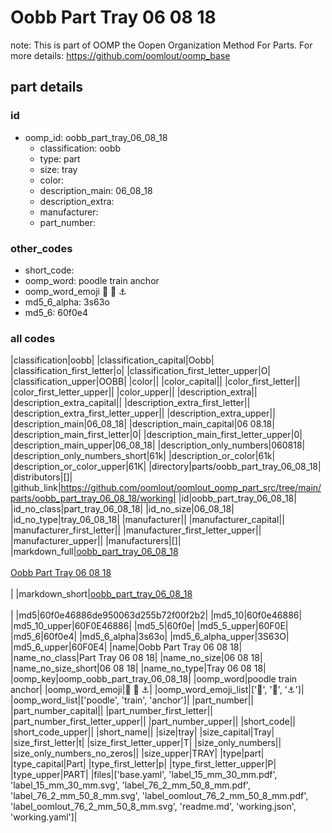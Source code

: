 # Oobb Part Tray 06 08 18  

note: This is part of OOMP the Oopen Organization Method For Parts. For more details: https://github.com/oomlout/oomp_base

##  part details





### id
* oomp_id: oobb_part_tray_06_08_18
  * classification: oobb
  * type: part
  * size: tray
  * color: 
  * description_main: 06_08_18
  * description_extra: 
  * manufacturer: 
  * part_number: 

### other_codes
* short_code: 
* oomp_word: poodle train anchor
* oomp_word_emoji :poodle: :train: :anchor:
* md5_6_alpha: 3s63o
* md5_6: 60f0e4

### all codes 
|classification|oobb|
|classification_capital|Oobb|
|classification_first_letter|o|
|classification_first_letter_upper|O|
|classification_upper|OOBB|
|color||
|color_capital||
|color_first_letter||
|color_first_letter_upper||
|color_upper||
|description_extra||
|description_extra_capital||
|description_extra_first_letter||
|description_extra_first_letter_upper||
|description_extra_upper||
|description_main|06_08_18|
|description_main_capital|06 08.18|
|description_main_first_letter|0|
|description_main_first_letter_upper|0|
|description_main_upper|06_08_18|
|description_only_numbers|060818|
|description_only_numbers_short|61k|
|description_or_color|61k|
|description_or_color_upper|61K|
|directory|parts/oobb_part_tray_06_08_18|
|distributors|[]|
|github_link|https://github.com/oomlout/oomlout_oomp_part_src/tree/main/parts/oobb_part_tray_06_08_18/working|
|id|oobb_part_tray_06_08_18|
|id_no_class|part_tray_06_08_18|
|id_no_size|06_08_18|
|id_no_type|tray_06_08_18|
|manufacturer||
|manufacturer_capital||
|manufacturer_first_letter||
|manufacturer_first_letter_upper||
|manufacturer_upper||
|manufacturers|[]|
|markdown_full|[oobb_part_tray_06_08_18](https://github.com/oomlout/oomlout_oomp_part_src/tree/main/parts/oobb_part_tray_06_08_18/working)<br>[](https://github.com/oomlout/oomlout_oomp_part_src/tree/main/parts/oobb_part_tray_06_08_18/working)<br>[Oobb Part Tray 06 08 18](https://github.com/oomlout/oomlout_oomp_part_src/tree/main/parts/oobb_part_tray_06_08_18/working)<br><br>|
|markdown_short|[oobb_part_tray_06_08_18](https://github.com/oomlout/oomlout_oomp_part_src/tree/main/parts/oobb_part_tray_06_08_18/working)<br><br>|
|md5|60f0e46886de950063d255b72f00f2b2|
|md5_10|60f0e46886|
|md5_10_upper|60F0E46886|
|md5_5|60f0e|
|md5_5_upper|60F0E|
|md5_6|60f0e4|
|md5_6_alpha|3s63o|
|md5_6_alpha_upper|3S63O|
|md5_6_upper|60F0E4|
|name|Oobb Part Tray 06 08 18|
|name_no_class|Part Tray 06 08 18|
|name_no_size|06 08 18|
|name_no_size_short|06 08 18|
|name_no_type|Tray 06 08 18|
|oomp_key|oomp_oobb_part_tray_06_08_18|
|oomp_word|poodle train anchor|
|oomp_word_emoji|:poodle: :train: :anchor:|
|oomp_word_emoji_list|[':poodle:', ':train:', ':anchor:']|
|oomp_word_list|['poodle', 'train', 'anchor']|
|part_number||
|part_number_capital||
|part_number_first_letter||
|part_number_first_letter_upper||
|part_number_upper||
|short_code||
|short_code_upper||
|short_name||
|size|tray|
|size_capital|Tray|
|size_first_letter|t|
|size_first_letter_upper|T|
|size_only_numbers||
|size_only_numbers_no_zeros||
|size_upper|TRAY|
|type|part|
|type_capital|Part|
|type_first_letter|p|
|type_first_letter_upper|P|
|type_upper|PART|
|files|['base.yaml', 'label_15_mm_30_mm.pdf', 'label_15_mm_30_mm.svg', 'label_76_2_mm_50_8_mm.pdf', 'label_76_2_mm_50_8_mm.svg', 'label_oomlout_76_2_mm_50_8_mm.pdf', 'label_oomlout_76_2_mm_50_8_mm.svg', 'readme.md', 'working.json', 'working.yaml']|

